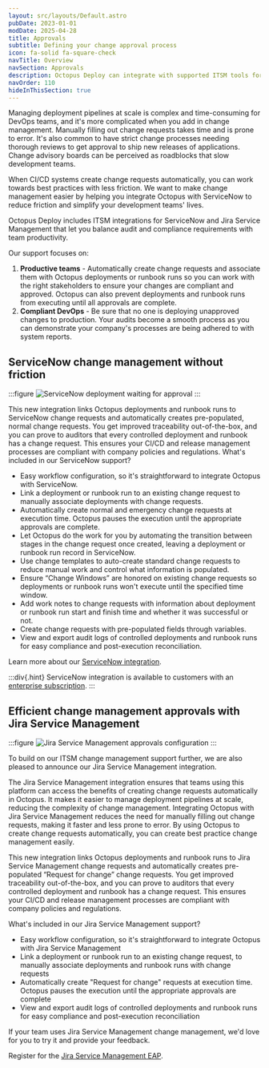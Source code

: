 ```yaml
---
layout: src/layouts/Default.astro
pubDate: 2023-01-01
modDate: 2025-04-28
title: Approvals
subtitle: Defining your change approval process
icon: fa-solid fa-square-check
navTitle: Overview
navSection: Approvals
description: Octopus Deploy can integrate with supported ITSM tools for deployment control using Change Request approvals
navOrder: 110
hideInThisSection: true
---
```


Managing deployment pipelines at scale is complex and time-consuming for DevOps teams, and it's more complicated when you add in change management. Manually filling out change requests takes time and is prone to error. It's also common to have strict change processes needing thorough reviews to get approval to ship new releases of applications. Change advisory boards can be perceived as roadblocks that slow development teams.

When CI/CD systems create change requests automatically, you can work towards best practices with less friction. We want to make change management easier by helping you integrate Octopus with ServiceNow to reduce friction and simplify your development teams' lives.

Octopus Deploy includes ITSM integrations for ServiceNow and Jira Service Management that let you balance audit and compliance requirements with team productivity. 

Our support focuses on:

1. **Productive teams** - Automatically create change requests and associate them with Octopus deployments or runbook runs so you can work with the right stakeholders to ensure your changes are compliant and approved. Octopus can also prevent deployments and runbook runs from executing until all approvals are complete. 
2. **Compliant DevOps** - Be sure that no one is deploying unapproved changes to production. Your audits become a smooth process as you can demonstrate your company's processes are being adhered to with system reports.

## ServiceNow change management without friction

:::figure
![ServiceNow deployment waiting for approval](/docs/approvals/servicenow-task-status-with-cr.png)
:::

This new integration links Octopus deployments and runbook runs to ServiceNow change requests and automatically creates pre-populated, normal change requests. You get improved traceability out-of-the-box, and you can prove to auditors that every controlled deployment and runbook has a change request. This ensures your CI/CD and release management processes are compliant with company policies and regulations.
What's included in our ServiceNow support?

- Easy workflow configuration, so it's straightforward to integrate Octopus with ServiceNow.
- Link a deployment or runbook run to an existing change request to manually associate deployments with change requests.
- Automatically create normal and emergency change requests at execution time. Octopus pauses the execution until the appropriate approvals are complete.
- Let Octopus do the work for you by automating the transition between stages in the change request once created, leaving a deployment or runbook run record in ServiceNow.
- Use change templates to auto-create standard change requests to reduce manual work and control what information is populated.
- Ensure “Change Windows” are honored on existing change requests so deployments or runbook runs won't execute until the specified time window.
- Add work notes to change requests with information about deployment or runbook run start and finish time and whether it was successful or not.
- Create change requests with pre-populated fields through variables.
- View and export audit logs of controlled deployments and runbook runs for easy compliance and post-execution reconciliation.

Learn more about our [ServiceNow integration](/docs/approvals/servicenow).

:::div{.hint}
ServiceNow integration is available to customers with an [enterprise subscription](https://octopus.com/pricing).
:::

## Efficient change management approvals with Jira Service Management

:::figure
![Jira Service Management approvals configuration](/docs/approvals/jira-task-settings.png)
:::

To build on our ITSM change management support further, we are also pleased to announce our Jira Service Management integration.

The Jira Service Management integration ensures that teams using this platform can access the benefits of creating change requests automatically in Octopus. It makes it easier to manage deployment pipelines at scale, reducing the complexity of change management. Integrating Octopus with Jira Service Management reduces the need for manually filling out change requests, making it faster and less prone to error. By using Octopus to create change requests automatically, you can create best practice change management easily. 

This new integration links Octopus deployments and runbook runs to Jira Service Management change requests and automatically creates pre-populated “Request for change” change requests. You get improved traceability out-of-the-box, and you can prove to auditors that every controlled deployment and runbook has a change request. This ensures your CI/CD and release management processes are compliant with company policies and regulations.

What's included in our Jira Service Management support?

- Easy workflow configuration, so it's straightforward to integrate Octopus with Jira Service Management
- Link a deployment or runbook run to an existing change request, to manually associate deployments and runbook runs with change requests
- Automatically create "Request for change" requests at execution time. Octopus pauses the execution until the appropriate approvals are complete
- View and export audit logs of controlled deployments and runbook runs for easy compliance and post-execution reconciliation

If your team uses Jira Service Management change management, we'd love for you to try it and provide your feedback.

Register for the [Jira Service Management EAP](https://octopusdeploy.typeform.com/jsm-eap).
